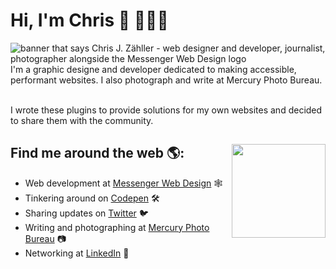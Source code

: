 # Hi, I'm Chris 👋 👨🏻‍💻

<img src="https://user-images.githubusercontent.com/287836/88961210-4e491480-d26a-11ea-8e87-893d537e5a3a.png" alt="banner that says Chris J. Zähller - web designer and developer, journalist, photographer alongside the Messenger Web Design logo">
I'm a graphic designe and developer dedicated to making accessible, performant websites. I also photograph and write at Mercury Photo Bureau.<br /><br />

I wrote these plugins to provide solutions for my own websites and decided to share them with the community.<br />


## Find me around the web 🌎: <img align="right" width="150" height="150" src="https://user-images.githubusercontent.com/287836/88952322-e3451100-d25c-11ea-9a11-2edab934b9fd.png">
- Web development at <a href="https://messengerwebdesign.com">Messenger Web Design</a> 🕸
- Tinkering around on <a href="https://codepen.io/seezee">Codepen</a> 🛠
- Sharing updates on <a href="https://twitter.com/czahller">Twitter</a> 🐦
- Writing and photographing at <a href="https://mercury.photo">Mercury Photo Bureau</a> 📷
- Networking at <a href="https://www.linkedin.com/in/chriszahller/">LinkedIn</a> 🔗
<!--
**seezee/seezee** is a ✨ _special_ ✨ repository because its `README.md` (this file) appears on your GitHub profile.

Here are some ideas to get you started:

- 🔭 I’m currently working on ...
- 🌱 I’m currently learning ...
- 👯 I’m looking to collaborate on ...
- 🤔 I’m looking for help with ...
- 💬 Ask me about ...
- 📫 How to reach me: ...
- 😄 Pronouns: ...
- ⚡ Fun fact: ...
-->
